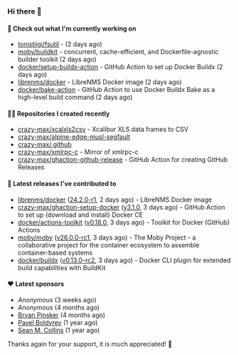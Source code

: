 ### Hi there 👋

#### 👷 Check out what I'm currently working on

- [tonistiigi/fsutil](https://github.com/tonistiigi/fsutil) -  (2 days ago)
- [moby/buildkit](https://github.com/moby/buildkit) - concurrent, cache-efficient, and Dockerfile-agnostic builder toolkit (2 days ago)
- [docker/setup-buildx-action](https://github.com/docker/setup-buildx-action) - GitHub Action to set up Docker Buildx (2 days ago)
- [librenms/docker](https://github.com/librenms/docker) - LibreNMS Docker image (2 days ago)
- [docker/bake-action](https://github.com/docker/bake-action) - GitHub Action to use Docker Buildx Bake as a high-level build command (2 days ago)

#### 👨‍💻 Repositories I created recently

- [crazy-max/xcalxls2csv](https://github.com/crazy-max/xcalxls2csv) - Xcalibur XLS data frames to CSV
- [crazy-max/alpine-edge-musl-segfault](https://github.com/crazy-max/alpine-edge-musl-segfault)
- [crazy-max/.github](https://github.com/crazy-max/.github)
- [crazy-max/xmlrpc-c](https://github.com/crazy-max/xmlrpc-c) - Mirror of xmlrpc-c
- [crazy-max/ghaction-github-release](https://github.com/crazy-max/ghaction-github-release) - GitHub Action for creating GitHub Releases

#### 🚀 Latest releases I've contributed to

- [librenms/docker](https://github.com/librenms/docker) ([24.2.0-r1](https://github.com/librenms/docker/releases/tag/24.2.0-r1), 2 days ago) - LibreNMS Docker image
- [crazy-max/ghaction-setup-docker](https://github.com/crazy-max/ghaction-setup-docker) ([v3.1.0](https://github.com/crazy-max/ghaction-setup-docker/releases/tag/v3.1.0), 3 days ago) - GitHub Action to set up (download and install) Docker CE
- [docker/actions-toolkit](https://github.com/docker/actions-toolkit) ([v0.18.0](https://github.com/docker/actions-toolkit/releases/tag/v0.18.0), 3 days ago) - Toolkit for Docker (GitHub) Actions
- [moby/moby](https://github.com/moby/moby) ([v26.0.0-rc1](https://github.com/moby/moby/releases/tag/v26.0.0-rc1), 3 days ago) - The Moby Project - a collaborative project for the container ecosystem to assemble container-based systems
- [docker/buildx](https://github.com/docker/buildx) ([v0.13.0-rc2](https://github.com/docker/buildx/releases/tag/v0.13.0-rc2), 3 days ago) - Docker CLI plugin for extended build capabilities with BuildKit

#### ❤️ Latest sponsors
- _Anonymous_ (3 weeks ago)
- _Anonymous_ (4 months ago)
- [Bryan Pinsker](https://github.com/BryanPinsker) (4 months ago)
- [Pavel Boldyrev](https://github.com/bpg) (1 year ago)
- [Sean M. Collins](https://github.com/sc68cal) (1 year ago)

Thanks again for your support, it is much appreciated! 🙏
